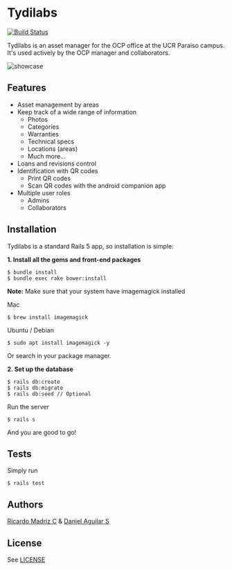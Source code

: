 # Tydilabs

[![Build Status](https://travis-ci.org/richin13/tydilabs.svg?branch=dev)](https://travis-ci.org/richin13/tydilabs)

Tydilabs is an asset manager for the OCP office at the UCR Paraiso campus. It's used actively by the OCP manager and collaborators.

![showcase](http://i.imgur.com/zjbQhD2.png)

## Features
* Asset management by areas
* Keep track of a wide range of information
  * Photos
  * Categories
  * Warranties
  * Technical specs
  * Locations (areas)
  * Much more...
* Loans and revisions control
* Identification with QR codes
  * Print QR codes
  * Scan QR codes with the android companion app
* Multiple user roles
  * Admins
  * Collaborators
  
## Installation
Tydilabs is a standard Rails 5 app, so installation is simple:

**1. Install all the gems and front-end packages**
```
$ bundle install
$ bundle exec rake bower:install
```
**Note:** Make sure that your system have imagemagick installed

Mac
```
$ brew install imagemagick
```
Ubuntu / Debian
```
$ sudo apt install imagemagick -y
```
Or search in your package manager.

**2. Set up the database**
```
$ rails db:create
$ rails db:migrate
$ rails db:seed // Optional
```
Run the server
```
$ rails s
```
And you are good to go!

## Tests
Simply run
```
$ rails test
```
## Authors
[Ricardo Madriz C](https://github.com/richin13) & [Daniel Aguilar S](https://github.com/dascr32)

## License
See [LICENSE](https://github.com/richin13/tydilabs/blob/master/LICENSE)

